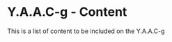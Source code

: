 <!-- ======================================== yaac1content.md Start ======================================== -->


<!-- ------------------------------ Intro Start ------------------------------ -->

# Y.A.A.C-g - Content

This is a list of content to be included on the Y.A.A.C-g

<!-- ------------------------------ Intro End ------------------------------ -->


<!-- ------------------------------ Outro Start ------------------------------ -->

<!-- ------------------------------ Outro End ------------------------------ -->


<!-- ======================================== yaac1content.md End ======================================== -->
